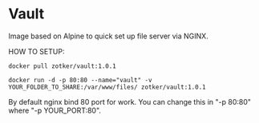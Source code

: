 # Vault
Image based on Alpine to quick set up file server via NGINX.

HOW TO SETUP:
``` 
docker pull zotker/vault:1.0.1 
```
```
docker run -d -p 80:80 --name="vault" -v YOUR_FOLDER_TO_SHARE:/var/www/files/ zotker/vault:1.0.1
```
	
By default nginx bind 80 port for work. You can change this in "-p 80:80" where "-p YOUR_PORT:80".
